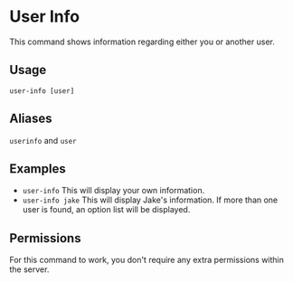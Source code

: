 # User Info
This command shows information regarding either you or another user.

## Usage
`user-info [user]`

## Aliases
`userinfo` and `user`

## Examples
- `user-info` This will display your own information.
- `user-info jake` This will display Jake's information. If more than one user is found, an option list will be displayed.

## Permissions
For this command to work, you don't require any extra permissions within the server.